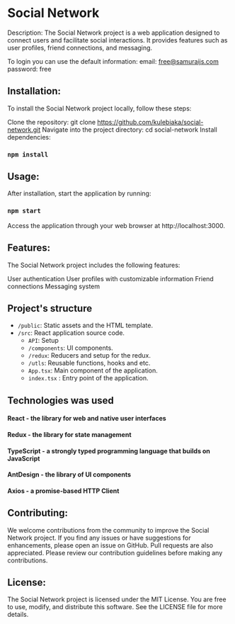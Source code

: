 # Social Network
Description:
The Social Network project is a web application designed to connect users and facilitate social interactions. It provides features such as user profiles, friend connections, and messaging.

To login you can use the default information:
email: free@samuraijs.com
password: free

## Installation:
To install the Social Network project locally, follow these steps:

Clone the repository: git clone https://github.com/kulebiaka/social-network.git
Navigate into the project directory: cd social-network
Install dependencies:  
### `npm install`

## Usage:
After installation, start the application by running: 
### `npm start`
Access the application through your web browser at http://localhost:3000.

## Features:
The Social Network project includes the following features:

User authentication
User profiles with customizable information
Friend connections
Messaging system 

## Project's structure
- `/public`: Static assets and the HTML template.
- `/src`: React application source code.
  - `API`: Setup 
  - `/components`: UI components.
  - `/redux`: Reducers and setup for the redux.
  - `/utls`: Reusable functions, hooks and etc.
  - `App.tsx`: Main component of the application.
  - `index.tsx` : Entry point of the application.

## Technologies was used
#### React - the library for web and native user interfaces
#### Redux - the library for state management
#### TypeScript - a strongly typed programming language that builds on JavaScript
#### AntDesign - the library of UI components
#### Axios - a promise-based HTTP Client

## Contributing:
We welcome contributions from the community to improve the Social Network project. If you find any issues or have suggestions for enhancements, please open an issue on GitHub. Pull requests are also appreciated. Please review our contribution guidelines before making any contributions.

## License:
The Social Network project is licensed under the MIT License. You are free to use, modify, and distribute this software. See the LICENSE file for more details.